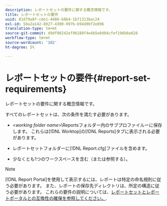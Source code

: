 ```yaml
---
description: レポートセットの要件に関する概念情報です。
title: レポートセットの要件
uuid: 81d79a8f-cde1-4d86-b8b4-1b71313bac24
exl-id: 58a2a142-8927-4300-997b-b94d0bf2e896
translation-type: tm+mt
source-git-commit: d9df90242ef96188f4e4b5e6d04cfef196b0a628
workflow-type: tm+mt
source-wordcount: '102'
ht-degree: 5%

---
```


# レポートセットの要件{#report-set-requirements}

レポートセットの要件に関する概念情報です。

すべてのレポートセットは、次の条件を満たす必要があります。

* *&lt;working folder name*>\Reportsフォルダー内のサブプロファイルーに保存します。 これらは[!DNL Worktop]の[!DNL Reports]タブに表示される必要があります。

* レポートセットフォルダーに[!DNL Report.cfg]ファイルを含めます。
* 少なくとも1つのワークスペースを含む（または参照する）。

>[!NOTE]
>
>[!DNL Report Portal]を使用して表示するには、レポートは特定の命名規則に従う必要があります。 また、レポートの保存先ディレクトリは、所定の構造に従う必要があります。 これらの要件の説明については、[レポートセットとレポートポータルとの互換性の確保を参照してください。](../../home/c-rpt-oview/c-install-rpt-port/c-rpt-port-user-inter.md#section-2b141e5d198a4bbea455699126c24706).
